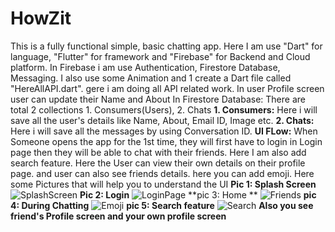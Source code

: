 # **HowZit**
This is a fully functional simple, basic chatting app. Here I am use "Dart" for language, "Flutter" for framework and "Firebase" for Backend and Cloud platform.
In Firebase i am use Authentication, Firestore Database, Messaging. I also use some Animation and 1 create a Dart file called "HereAllAPI.dart". gere i am doing all API related work. In user Profile screen user can update their Name and About
In Firestore Database:
There are total 2 collections 1. Consumers(Users), 2. Chats
**1. Consumers:** Here i will save all the user's details like Name, About, Email ID, Image etc.
**2. Chats:** Here i will save all the messages by using Conversation ID.
**UI FLow:**
When Someone opens the app for the 1st time, they will first have to login in Login page then they will be able to chat with their friends. Here I am also add search feature. Here the User can view their own details on their profile page. and user can also see friends details. here you can add emoji. 
Here some Pictures that will help you to understand the UI
**Pic 1: Splash Screen**
![SplashScreen](https://github.com/user-attachments/assets/3646f222-07fa-4ab6-a1e6-c053a8c794df)
**Pic 2: Login**
![LoginPage](https://github.com/user-attachments/assets/0cb852ce-6f5d-49e9-9d90-eb56319ef171)
**pic 3: Home **
![Friends](https://github.com/user-attachments/assets/2895e097-4197-41e5-99e5-c5656437bce4)
**pic 4: During Chatting**
![Emoji](https://github.com/user-attachments/assets/49a80f02-f63f-48ad-9fe9-96ec3b3c88a4)
**pic 5: Search feature**
![Search](https://github.com/user-attachments/assets/5f54fadc-b4d3-4b65-bcc5-de741df80678)
**Also you see friend's Profile screen and your own profile screen**

